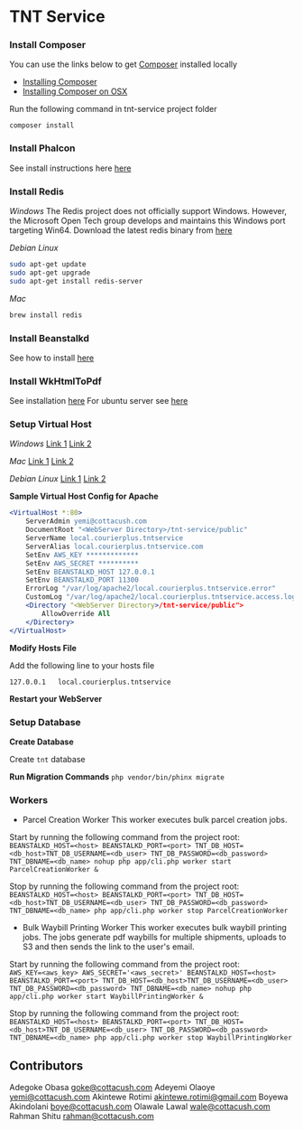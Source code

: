 TNT Service
==========

### Install Composer
You can use the links below to get [Composer](https://getcomposer.org) installed locally
- [Installing Composer](https://getcomposer.org/doc/00-intro.md)
- [Installing Composer on OSX](http://www.abeautifulsite.net/installing-composer-on-os-x/)

Run the following command in tnt-service project folder

`composer install`

### Install Phalcon
See install instructions here [here](https://docs.phalconphp.com/en/latest/reference/install.html)


### Install Redis
*Windows*
The Redis project does not officially support Windows. However, the Microsoft Open Tech group develops and maintains this Windows port targeting Win64.
Download the latest redis binary from [here](https://github.com/MSOpenTech/redis/releases)

*Debian Linux*

```bash
sudo apt-get update
sudo apt-get upgrade 
sudo apt-get install redis-server
```

*Mac*

```bash
brew install redis
```

### Install Beanstalkd
See how to install [here](http://kr.github.io/beanstalkd/download.html)

### Install WkHtmlToPdf 
See installation [here](http://wkhtmltopdf.org/downloads.html)
For ubuntu server see [here](http://askubuntu.com/questions/556667/how-to-install-wkhtmltopdf-0-12-1-on-ubuntu-server)

### Setup Virtual Host
*Windows*
[Link 1](http://foundationphp.com/tutorials/apache_vhosts.php)
[Link 2](https://www.kristengrote.com/blog/articles/how-to-set-up-virtual-hosts-using-wamp)

*Mac*
[Link 1](http://coolestguidesontheplanet.com/set-virtual-hosts-apache-mac-osx-10-9-mavericks-osx-10-8-mountain-lion/)
[Link 2](http://coolestguidesontheplanet.com/set-virtual-hosts-apache-mac-osx-10-10-yosemite/)

*Debian Linux*
[Link 1](https://www.digitalocean.com/community/tutorials/how-to-set-up-apache-virtual-hosts-on-ubuntu-14-04-lts)
[Link 2](http://www.unixmen.com/setup-apache-virtual-hosts-on-ubuntu-15-04/)


**Sample Virtual Host Config for Apache**
```apache
<VirtualHost *:80>
    ServerAdmin yemi@cottacush.com
    DocumentRoot "<WebServer Directory>/tnt-service/public"
    ServerName local.courierplus.tntservice
    ServerAlias local.courierplus.tntservice.com
    SetEnv AWS_KEY *************
    SetEnv AWS_SECRET **********
    SetEnv BEANSTALKD_HOST 127.0.0.1
    SetEnv BEANSTALKD_PORT 11300
    ErrorLog "/var/log/apache2/local.courierplus.tntservice.error"
    CustomLog "/var/log/apache2/local.courierplus.tntservice.access.log" common
    <Directory "<WebServer Directory>/tnt-service/public">
        AllowOverride All
    </Directory>
</VirtualHost>
```
**Modify Hosts File**

Add the following line to your hosts file 

`127.0.0.1   local.courierplus.tntservice`


**Restart your WebServer**


### Setup Database

**Create Database**

Create `tnt` database

**Run Migration Commands**
`php vendor/bin/phinx migrate`

### Workers
- Parcel Creation Worker
This worker executes bulk parcel creation jobs.

Start by running the following command from the project root:<br/>
`BEANSTALKD_HOST=<host> BEANSTALKD_PORT=<port> TNT_DB_HOST=<db_host>TNT_DB_USERNAME=<db_user> TNT_DB_PASSWORD=<db_password> TNT_DBNAME=<db_name> nohup php app/cli.php worker start ParcelCreationWorker &`

Stop by running the following command from the project root:<br/>
`BEANSTALKD_HOST=<host> BEANSTALKD_PORT=<port> TNT_DB_HOST=<db_host>TNT_DB_USERNAME=<db_user> TNT_DB_PASSWORD=<db_password> TNT_DBNAME=<db_name> php app/cli.php worker stop ParcelCreationWorker`

- Bulk Waybill Printing Worker 
This worker executes bulk waybill printing jobs. The jobs generate pdf waybills for multiple shipments, uploads to S3 and then sends the link to the user's email.

Start by running the following command from the project root:<br/>
`AWS_KEY=<aws_key> AWS_SECRET='<aws_secret>' BEANSTALKD_HOST=<host> BEANSTALKD_PORT=<port> TNT_DB_HOST=<db_host>TNT_DB_USERNAME=<db_user> TNT_DB_PASSWORD=<db_password> TNT_DBNAME=<db_name> nohup php app/cli.php worker start WaybillPrintingWorker &`

Stop by running the following command from the project root:<br/>
`BEANSTALKD_HOST=<host> BEANSTALKD_PORT=<port> TNT_DB_HOST=<db_host>TNT_DB_USERNAME=<db_user> TNT_DB_PASSWORD=<db_password> TNT_DBNAME=<db_name> php app/cli.php worker stop WaybillPrintingWorker`

Contributors
------------
Adegoke Obasa <goke@cottacush.com>
Adeyemi Olaoye <yemi@cottacush.com>
Akintewe Rotimi <akintewe.rotimi@gmail.com>
Boyewa Akindolani <boye@cottacush.com>
Olawale Lawal <wale@cottacush.com>
Rahman Shitu <rahman@cottacush.com>


